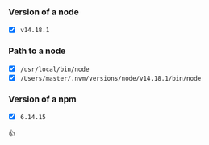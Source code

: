 ### Version of a node
- [x] `v14.18.1`

### Path to a node
- [x] `/usr/local/bin/node`
- [x] `/Users/master/.nvm/versions/node/v14.18.1/bin/node`

### Version of a npm
- [x] `6.14.15`

:+1: